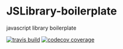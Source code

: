# JSLibrary-boilerplate
javascript library boilerplate

[![travis build](https://img.shields.io/travis/jicjjang/JSLibrary-boilerplate.svg)](https://travis-ci.org/jicjjang/JSLibrary-boilerplate)
[![codecov coverage](https://img.shields.io/codecov/c/github/jicjjang/JSLibrary-boilerplate.svg)](https://codecov.io/gh/jicjjang/JSLibrary-boilerplate)
